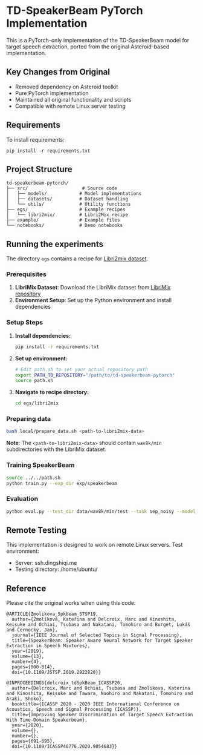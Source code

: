 # TD-SpeakerBeam PyTorch Implementation

This is a PyTorch-only implementation of the TD-SpeakerBeam model for target speech extraction, ported from the original Asteroid-based implementation.

## Key Changes from Original
- Removed dependency on Asteroid toolkit
- Pure PyTorch implementation
- Maintained all original functionality and scripts
- Compatible with remote Linux server testing

## Requirements

To install requirements:
```
pip install -r requirements.txt
```

## Project Structure
```
td-speakerbeam-pytorch/
├── src/                    # Source code
│   ├── models/            # Model implementations
│   ├── datasets/          # Dataset handling
│   └── utils/             # Utility functions
├── egs/                   # Example recipes
│   └── libri2mix/         # Libri2Mix recipe
├── example/               # Example files
└── notebooks/             # Demo notebooks
```

## Running the experiments

The directory `egs` contains a recipe for [Libri2mix dataset](https://github.com/JorisCos/LibriMix). 

### Prerequisites
1. **LibriMix Dataset**: Download the LibriMix dataset from [LibriMix repository](https://github.com/JorisCos/LibriMix)
2. **Environment Setup**: Set up the Python environment and install dependencies

### Setup Steps

1. **Install dependencies:**
   ```bash
   pip install -r requirements.txt
   ```

2. **Set up environment:**
   ```bash
   # Edit path.sh to set your actual repository path
   export PATH_TO_REPOSITORY="/path/to/td-speakerbeam-pytorch"
   source path.sh
   ```

3. **Navigate to recipe directory:**
   ```bash
   cd egs/libri2mix
   ```

### Preparing data
```bash
bash local/prepare_data.sh <path-to-libri2mix-data>
```

**Note**: The `<path-to-libri2mix-data>` should contain `wav8k/min` subdirectories with the LibriMix dataset.

### Training SpeakerBeam
```bash
source ../../path.sh
python train.py --exp_dir exp/speakerbeam
```

### Evaluation
```bash
python eval.py --test_dir data/wav8k/min/test --task sep_noisy --model_path exp/speakerbeam/best_model.pth --out_dir exp/speakerbeam/out_best --exp_dir exp/speakerbeam --use_gpu=1
```

## Remote Testing
This implementation is designed to work on remote Linux servers. Test environment:
- Server: ssh.dingshiqi.me
- Testing directory: /home/ubuntu/

## Reference
Please cite the original works when using this code:
```
@ARTICLE{Zmolikova_Spkbeam_STSP19,
  author={Žmolíková, Kateřina and Delcroix, Marc and Kinoshita, Keisuke and Ochiai, Tsubasa and Nakatani, Tomohiro and Burget, Lukáš and Černocký, Jan},
  journal={IEEE Journal of Selected Topics in Signal Processing}, 
  title={SpeakerBeam: Speaker Aware Neural Network for Target Speaker Extraction in Speech Mixtures}, 
  year={2019},
  volume={13},
  number={4},
  pages={800-814},
  doi={10.1109/JSTSP.2019.2922820}}

@INPROCEEDINGS{delcroix_tdSpkBeam_ICASSP20,
  author={Delcroix, Marc and Ochiai, Tsubasa and Zmolikova, Katerina and Kinoshita, Keisuke and Tawara, Naohiro and Nakatani, Tomohiro and Araki, Shoko},
  booktitle={ICASSP 2020 - 2020 IEEE International Conference on Acoustics, Speech and Signal Processing (ICASSP)}, 
  title={Improving Speaker Discrimination of Target Speech Extraction With Time-Domain Speakerbeam}, 
  year={2020},
  volume={},
  number={},
  pages={691-695},
  doi={10.1109/ICASSP40776.2020.9054683}}
```